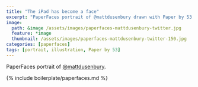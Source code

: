 ```yaml
---
title: "The iPad has become a face"
excerpt: "PaperFaces portrait of @mattdusenbury drawn with Paper by 53 on an iPad."
image: 
  path: &image /assets/images/paperfaces-mattdusenbury-twitter.jpg 
  feature: *image
  thumbnail: /assets/images/paperfaces-mattdusenbury-twitter-150.jpg
categories: [paperfaces]
tags: [portrait, illustration, Paper by 53]
---
```


PaperFaces portrait of [@mattdusenbury](https://twitter.com/mattdusenbury).

{% include boilerplate/paperfaces.md %}
